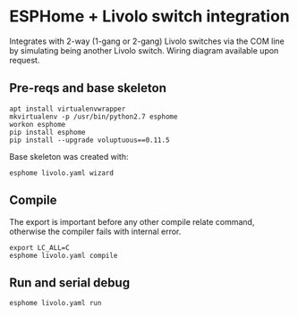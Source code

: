 # ESPHome + Livolo switch integration

Integrates with 2-way (1-gang or 2-gang) Livolo switches via the COM line by simulating being another Livolo switch. Wiring diagram available upon request.

## Pre-reqs and base skeleton

```
apt install virtualenvwrapper
mkvirtualenv -p /usr/bin/python2.7 esphome
workon esphome
pip install esphome
pip install --upgrade voluptuous==0.11.5
```

Base skeleton was created with:

```
esphome livolo.yaml wizard
```

## Compile

The export is important before any other compile relate command, otherwise the compiler fails with internal error.

```
export LC_ALL=C
esphome livolo.yaml compile
```

## Run and serial debug

```
esphome livolo.yaml run
```

